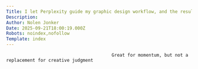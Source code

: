 ```yaml
---
Title: I let Perplexity guide my graphic design workflow, and the results were surprising
Description: 
Author: Nolen Jonker
Date: 2025-09-21T18:00:19.000Z
Robots: noindex,nofollow
Template: index
---
```


                                            Great for momentum, but not a replacement for creative judgment
                                        